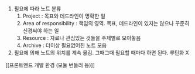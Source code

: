 1. 필요에 따라 노트 분류
	1. Project : 목표와 데드라인이 명확한 일 
	2. Area of responsibility : 책임의 영역. 목표, 데드라인이 있지는 않으나 꾸준히 신경써야 하는 일 
	3. Resource : 자료나 관심있는 것들을 주제별로 모아놓음 
	4. Archive : 더이상 필요없어진 노트 모음
2. 필요에 의해 노트의 위치를 계속 옮김. 그때그때 필요할 때마다 하면 된다. 루틴화 X

[[프론트엔드 개발 환경 (모듈 번들러 등)]]